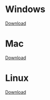 # Windows
[Download](http://www.docs.peauproductions.com/MCC/MAPIR_Camera_Control_WINDOWS.zip)

# Mac
[Download](http://www.docs.peauproductions.com/MCC/MAPIR_Camera_Control_MAC.zip)

# Linux
[Download](http://www.docs.peauproductions.com/MCC/MAPIR_Camera_Control_LINUX.zip)
